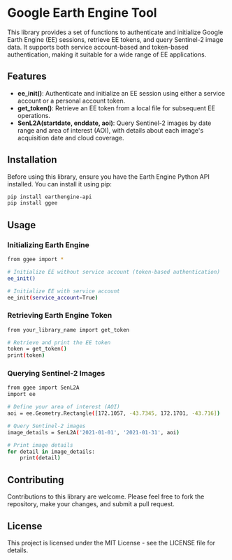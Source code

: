 # Google Earth Engine Tool

This library provides a set of functions to authenticate and initialize Google Earth Engine (EE) sessions, retrieve EE tokens, and query Sentinel-2 image data. It supports both service account-based and token-based authentication, making it suitable for a wide range of EE applications.

## Features

- **ee_init()**: Authenticate and initialize an EE session using either a service account or a personal account token.
- **get_token()**: Retrieve an EE token from a local file for subsequent EE operations.
- **SenL2A(startdate, enddate, aoi)**: Query Sentinel-2 images by date range and area of interest (AOI), with details about each image's acquisition date and cloud coverage.

## Installation

Before using this library, ensure you have the Earth Engine Python API installed. You can install it using pip:

```bash
pip install earthengine-api
pip install ggee
```

## Usage
### Initializing Earth Engine

```bash
from ggee import *

# Initialize EE without service account (token-based authentication)
ee_init()

# Initialize EE with service account
ee_init(service_account=True)
```
### Retrieving Earth Engine Token


```bash
from your_library_name import get_token

# Retrieve and print the EE token
token = get_token()
print(token)
```

### Querying Sentinel-2 Images


```bash
from ggee import SenL2A
import ee

# Define your area of interest (AOI)
aoi = ee.Geometry.Rectangle([172.1057, -43.7345, 172.1701, -43.716])

# Query Sentinel-2 images
image_details = SenL2A('2021-01-01', '2021-01-31', aoi)

# Print image details
for detail in image_details:
    print(detail)
```
## Contributing
Contributions to this library are welcome. Please feel free to fork the repository, make your changes, and submit a pull request.

## License
This project is licensed under the MIT License - see the LICENSE file for details.